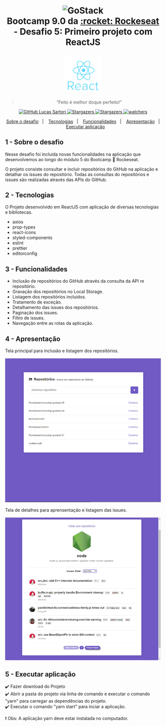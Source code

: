 <h1 align="center" >
  <img alt="GoStack" src="https://rocketseat-cdn.s3-sa-east-1.amazonaws.com/bootcamp-header.png" width="100px" /> <br />
  Bootcamp 9.0 da <a text-decoration="none" href="https://rocketseat.com.br">:rocket: Rockeseat</a> - Desafio 5: Primeiro projeto com ReactJS
</h1>
<h2 align="center">
    <img alt="GoStack" src="./public/react-logo.png" width="120px" />
</h2>

<blockquote align="center">“Feito é melhor doque perfeito!"</blockquote>

<p align="center">
  <a href="https://github.com/lucasssartori?tab=followers">
    <img alt="GitHub Lucas Sartori" src="https://img.shields.io/github/followers/lucasssartori?style=social">
  </a>

  <a href="https://github.com/lucasssartori/bootcampdesafio05/stargazers">
    <img alt="Stargazers" src="https://img.shields.io/github/stars/lucasssartori/bootcampdesafio05?style=social">
  </a>
  <a href="https://github.com/lucasssartori/bootcampdesafio05/forks/">
    <img alt="Stargazers" src="https://img.shields.io/github/forks/lucasssartori/bootcampdesafio05?style=social">
  </a>

  <a href="https://github.com/lucasssartori/bootcampdesafio05/watchers">
    <img alt="watchers" src="https://img.shields.io/github/watchers/lucasssartori/bootcampdesafio05?style=social">
  </a>
</p>

<p align="center">
  <a href="#1---sobre-o-desafio">Sobre o desafio</a>&nbsp;&nbsp;&nbsp;|&nbsp;&nbsp;&nbsp;
  <a href="#2---tecnologias">Tecnologias</a>&nbsp;&nbsp;&nbsp;|&nbsp;&nbsp;&nbsp;
  <a href="#3---funcionalidades">Funcionalidades</a>&nbsp;&nbsp;&nbsp;|&nbsp;&nbsp;&nbsp;
  <a href="#4---apresentação">Apresentação</a>&nbsp;&nbsp;&nbsp;|&nbsp;&nbsp;&nbsp;
  <a href="#5---executar-aplicação">Executar aplicação</a>
</p>

## 1 - Sobre o desafio

Nesse desafio foi incluida novas funcionalidades na aplicação que desenvolvemos ao longo do módulo 5 do Bootcamp :rocket: Rockeseat.

O projeto consiste consultar e incluir repositórios do GitHub na aplicação e detalhar os issues do repositório. Todas as consultas do repositórios e issues são realizadas através das APIs do GitHub.

## 2 - Tecnologias

O Projeto desenvolvido em ReactJS com aplicação de diversas tecnologias e bibliotecas.

  - axios
  - prop-types
  - react-icons
  - styled-components
  - eslint
  - prettier
  - editorconfig

## 3 - Funcionalidades

  - Inclusão de repositórios do GitHub através da consulta da API re repositório.
  - Gravação dos repositórios no Local Storage.
  - Listagem dos repositórios incluidos.
  - Tratamento de exceção.
  - Detalhamento das issues dos repositórios.
  - Paginação dos issues.
  - Filtro de issues.
  - Navegação entre as rotas da aplicação.

## 4 - Apresentação
<p> Tela principal para inclusão e listagem dos repositórios. </p>
<img alt="Tela Main" src="./public/app1.png" />
<p> Tela de detalhes para aprensentação e listagem das issues. </p>
<img alt="Tela Main" src="./public/app2.png" />

## 5 - Executar aplicação

:heavy_check_mark: Fazer download do Projeto <br />
:heavy_check_mark: Abrir a pasta do projeto via linha de comando e executar o comando "yarn" para carregar as dependências do projeto. <br />
:heavy_check_mark: Executar o comando "yarn start" para inciar a aplicação. <br />

:heavy_exclamation_mark: Obs: A aplicação yarn deve estar instalada no computador.

